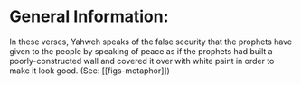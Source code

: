 # General Information:

In these verses, Yahweh speaks of the false security that the prophets have given to the people by speaking of peace as if the prophets had built a poorly-constructed wall and covered it over with white paint in order to make it look good. (See: [[figs-metaphor]])